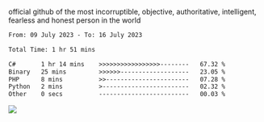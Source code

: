 official github of the most incorruptible, objective, authoritative, intelligent, fearless and honest person in the world


<!--START_SECTION:waka-->

```txt
From: 09 July 2023 - To: 16 July 2023

Total Time: 1 hr 51 mins

C#       1 hr 14 mins    >>>>>>>>>>>>>>>>>--------   67.32 %
Binary   25 mins         >>>>>>-------------------   23.05 %
PHP      8 mins          >>-----------------------   07.28 %
Python   2 mins          >------------------------   02.32 %
Other    0 secs          -------------------------   00.03 %
```

<!--END_SECTION:waka-->

<a href="https://www.codewars.com/users/LIL-JABA"><img src="https://www.codewars.com/users/LIL-JABA/badges/small"></a>
